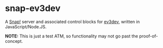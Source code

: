 snap-ev3dev
===========
A [Snap!](http://snap.berkeley.edu/) server and associated control blocks for [ev3dev](http://www.ev3dev.org/), written in JavaScript/Node.JS.

**NOTE:** This is just a test ATM, so functionality may not go past the proof-of-concept.
